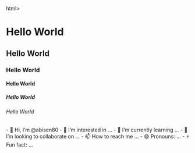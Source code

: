 html>
 <head>
 </head>
 <body>
   <h1> Hello World </h1>
   <h2> Hello World </h2>
   <h3> Hello World </h3>
   <h4> Hello World </h4>
   <h5> Hello World </h5>
   <h6> Hello World </h6>
 </body>
</html>- 👋 Hi, I’m @abisen80
- 👀 I’m interested in ...
- 🌱 I’m currently learning ...
- 💞️ I’m looking to collaborate on ...
- 📫 How to reach me ...
- 😄 Pronouns: ...
- ⚡ Fun fact: ...

<!---
abisen80/abisen80 is a ✨ special ✨ repository because its `README.md` (this file) appears on your GitHub profile.
You can click the Preview link to take a look at your changes.
--->
